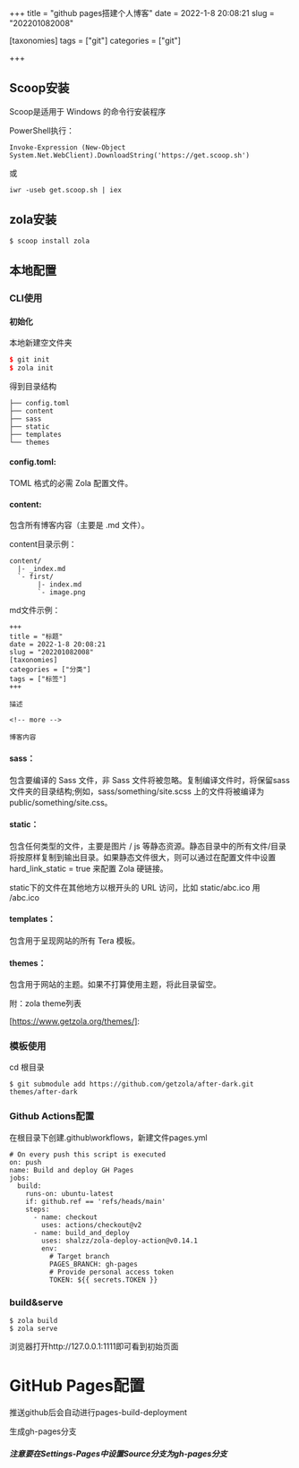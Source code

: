 +++
title = "github pages搭建个人博客"
date = 2022-1-8 20:08:21
slug = "202201082008"

[taxonomies]
tags = ["git"]
categories = ["git"]

+++

<!-- more -->

## Scoop安装

Scoop是适用于 Windows 的命令行安装程序

PowerShell执行：

```
Invoke-Expression (New-Object System.Net.WebClient).DownloadString('https://get.scoop.sh')
```

或

```
iwr -useb get.scoop.sh | iex
```



## zola安装

```
$ scoop install zola
```



## 本地配置

### CLI使用

#### 初始化

本地新建空文件夹

```cpp
$ git init
$ zola init
```

得到目录结构

```
├── config.toml
├── content
├── sass
├── static
├── templates
└── themes
```

#### config.toml:

TOML 格式的必需 Zola 配置文件。

#### content:

包含所有博客内容（主要是 .md 文件）。

content目录示例：

```
content/
  |- _index.md
  `- first/
       |- index.md
       `- image.png
```

md文件示例：

```
+++
title = "标题"
date = 2022-1-8 20:08:21
slug = "202201082008"
[taxonomies]
categories = ["分类"]
tags = ["标签"]
+++

描述

<!-- more -->

博客内容
```

#### sass：

包含要编译的 Sass 文件，非 Sass 文件将被忽略。复制编译文件时，将保留sass文件夹的目录结构;例如，sass/something/site.scss 上的文件将被编译为 public/something/site.css。

#### static：

包含任何类型的文件，主要是图片 / js 等静态资源。静态目录中的所有文件/目录将按原样复制到输出目录。如果静态文件很大，则可以通过在配置文件中设置 hard_link_static = true 来配置 Zola 硬链接。

static下的文件在其他地方以根开头的 URL 访问，比如 static/abc.ico 用 /abc.ico

#### templates：

包含用于呈现网站的所有 Tera 模板。

#### themes：

包含用于网站的主题。如果不打算使用主题，将此目录留空。

附：zola theme列表

[https://www.getzola.org/themes/]: 

### 模板使用

cd 根目录

```
$ git submodule add https://github.com/getzola/after-dark.git themes/after-dark
```

### Github Actions配置

在根目录下创建.github\workflows，新建文件pages.yml

```
# On every push this script is executed
on: push
name: Build and deploy GH Pages
jobs:
  build:
    runs-on: ubuntu-latest
    if: github.ref == 'refs/heads/main'
    steps:
      - name: checkout
        uses: actions/checkout@v2
      - name: build_and_deploy
        uses: shalzz/zola-deploy-action@v0.14.1
        env:
          # Target branch
          PAGES_BRANCH: gh-pages
          # Provide personal access token
          TOKEN: ${{ secrets.TOKEN }}
```

### build&serve

```
$ zola build
$ zola serve
```

浏览器打开http://127.0.0.1:1111即可看到初始页面



# GitHub Pages配置

推送github后会自动进行pages-build-deployment

生成gh-pages分支

##### 注意要在Settings-Pages中设置Source分支为gh-pages分支
